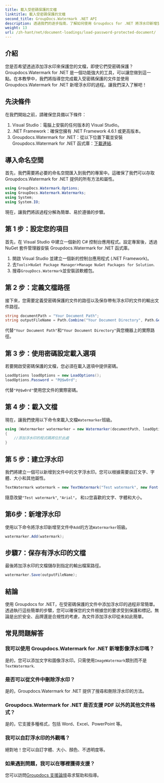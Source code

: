 ```yaml
---
title: 載入受密碼保護的文檔
linktitle: 載入受密碼保護的文檔
second_title: GroupDocs.Watermark .NET API
description: 透過我們的逐步指南，了解如何使用 Groupdocs for .NET 將浮水印新增至受密碼保護的文件。輕鬆保護您的文件並為其建立品牌。
weight: 13
url: /zh-hant/net/document-loadings/load-password-protected-document/
---
```

## 介紹
您是否希望透過添加浮水印來保護您的文檔，即使它們受密碼保護？ Groupdocs.Watermark for .NET 是一個功能強大的工具，可以讓您做到這一點。在本教學中，我們將指導您完成載入受密碼保護的文件並使用 Groupdocs.Watermark for .NET 新增浮水印的過程。讓我們深入了解吧！
## 先決條件
在我們開始之前，請確保您具備以下條件：
1. Visual Studio：電腦上安裝的任何版本的 Visual Studio。
2. .NET Framework：確保您擁有 .NET Framework 4.6.1 或更高版本。
3. Groupdocs.Watermark for .NET：從以下位置下載並安裝 Groupdocs.Watermark for .NET 函式庫：[下載連結](https://releases.groupdocs.com/Watermark/net/).
## 導入命名空間
首先，我們需要將必要的命名空間匯入到我們的專案中。這確保了我們可以存取 Groupdocs.Watermark for .NET 提供的所有方法和屬性。
```csharp
using GroupDocs.Watermark.Options;
using GroupDocs.Watermark.Watermarks;
using System;
using System.IO;
```
現在，讓我們將該過程分解為簡單、易於遵循的步驟。
## 第 1 步：設定您的項目
首先，在 Visual Studio 中建立一個新的 C# 控制台應用程式。設定專案後，透過 NuGet 套件管理器安裝 Groupdocs.Watermark for .NET 函式庫。
1. 開啟 Visual Studio 並建立一個新的控制台應用程式 (.NET Framework)。
2. 去`Tools`>`NuGet Package Manager`>`Manage NuGet Packages for Solution`.
3. 搜尋`GroupDocs.Watermark`並安裝該軟體包。
## 第 2 步：定義文檔路徑
接下來，您需要定義受密碼保護的文件的路徑以及保存帶有浮水印的文件的輸出文件路徑。
```csharp
string documentPath = "Your Document Path";
string outputFileName = Path.Combine("Your Document Directory", Path.GetFileName(documentPath));
```
代替`"Your Document Path"`和`"Your Document Directory"`與您機器上的實際路徑。
## 第 3 步：使用密碼設定載入選項
若要開啟受密碼保護的文檔，您必須在載入選項中提供密碼。
```csharp
LoadOptions loadOptions = new LoadOptions();
loadOptions.Password = "P@$w0rd";
```
代替`"P@$w0rd"`使用您文件的實際密碼。
## 第 4 步：載入文檔
現在，讓我們使用以下命令來載入文檔`Watermarker`班級。
```csharp
using (Watermarker watermarker = new Watermarker(documentPath, loadOptions))
{
    //添加浮水印的程式碼將位於此處
}
```
## 第 5 步：建立浮水印
我們將建立一個可以新增到文件中的文字浮水印。您可以根據需要自訂文字、字體、大小和其他屬性。
```csharp
TextWatermark watermark = new TextWatermark("Test watermark", new Font("Arial", 12));
```
隨意改變`"Test watermark"`, `"Arial"`， 和`12`您喜歡的文字、字體和大小。
## 第6步：新增浮水印
使用以下命令將浮水印新增至文件中`Add`的方法`Watermarker`班級。
```csharp
watermarker.Add(watermark);
```
## 步驟7：保存有浮水印的文檔
最後將加浮水印的文檔儲存到指定的輸出檔案路徑。
```csharp
watermarker.Save(outputFileName);
```
## 結論
使用 Groupdocs for .NET，在受密碼保護的文件中添加浮水印的過程非常簡單。透過執行這些簡單的步驟，您可以確保您的文件根據您的要求受到保護和標記。無論是出於安全、品牌還是合規性的考慮，為文件添加浮水印從未如此簡單。
## 常見問題解答
### 我可以使用 Groupdocs.Watermark for .NET 新增影像浮水印嗎？
是的，您可以添加文字和圖像浮水印。只需使用`ImageWatermark`類別而不是`TextWatermark`.
### 是否可以從文件中刪除浮水印？
是的，Groupdocs.Watermark for .NET 提供了搜尋和刪除浮水印的方法。
### Groupdocs.Watermark for .NET 是否支援 PDF 以外的其他文件格式？
是的，它支援多種格式，包括 Word、Excel、PowerPoint 等。
### 我可以自訂浮水印的外觀嗎？
絕對地！您可以自訂字體、大小、顏色、不透明度等。
### 如果遇到問題，我可以在哪裡獲得支援？
您可以訪問[Groupdocs 支援論壇](https://forum.groupdocs.com/c/watermark/19)尋求幫助和指導。